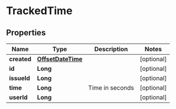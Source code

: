 
# TrackedTime

## Properties
Name | Type | Description | Notes
------------ | ------------- | ------------- | -------------
**created** | [**OffsetDateTime**](OffsetDateTime.md) |  |  [optional]
**id** | **Long** |  |  [optional]
**issueId** | **Long** |  |  [optional]
**time** | **Long** | Time in seconds |  [optional]
**userId** | **Long** |  |  [optional]



